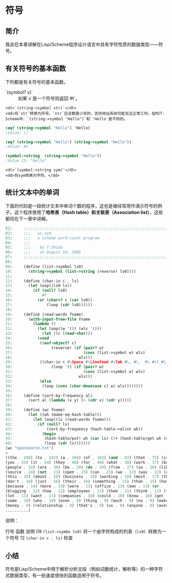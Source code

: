 # 符号

## 简介

我会在本章讲解在Lisp/Scheme程序设计语言中具有字符性质的数据类型——符号。

## 有关符号的基本函数

下列都是有关符号的基本函数。

<dl>
    <dt>`(symbol? x)`</dt>
    <dd>如果`x`是一个符号则返回`#t`。</dd>

    <dt>`(string->symbol str)`</dt>
    <dd>将`str`转换为符号。`str`应该都是小写的，否则地址系统可能无法正常工作。在MIT-Scheme中，`(string->symbol "Hello")`和`'Hello`是不同的。

```scheme
(eq? (string->symbol "Hello") 'Hello)
;Value: ()

(eq? (string->symbol "Hello") (string->symbol "Hello"))
;Value: #t

(symbol->string  (string->symbol "Hello"))
;Value 15: "Hello"
```
</dd>

    <dt>`(symbol->string sym)`</dt>
    <dd>将sym转换为字符。</dd>
</dl>

## 统计文本中的单词

下面的代码是一段统计文本中单词个数的程序，这也是被经常用作演示符号的例子。这个程序使用了**哈希表（Hash table）**和**关联表（Association list）**，这些都将在下一章中讲解。

```scheme
01:     ;;;;;;;;;;;;;;;;;;;;;;;;;;;;;;;;;;;;;;;;;;;;;;;;;;;;;;;;;;;;;;;;;;;;;;;;;;;;;;;
02:     ;;;   wc.scm
03:     ;;;   a scheme word-count program
04:     ;;;
05:     ;;;    by T.Shido
06:     ;;;    on August 19, 2005
07:     ;;;;;;;;;;;;;;;;;;;;;;;;;;;;;;;;;;;;;;;;;;;;;;;;;;;;;;;;;;;;;;;;;;;;;;;;;;;;;;;;
08:     
09:     (define (list->symbol ls0)
10:       (string->symbol (list->string (reverse! ls0))))
11:     
12:     (define (char-in c . ls)
13:       (let loop((ls0 ls))
14:         (if (null? ls0)
15:             #f
16:           (or (char=? c (car ls0))
17:               (loop (cdr ls0))))))
18:     
19:     (define (read-words fname)
20:       (with-input-from-file fname
21:         (lambda ()
22:           (let loop((w '()) (wls '()))
23:             (let ((c (read-char)))
24:     	  (cond
25:     	   ((eof-object? c)
26:                 (reverse! (if (pair? w)
27:                               (cons (list->symbol w) wls)
28:                             wls)))
29:     	   ((char-in c #\Space #\Linefeed #\Tab #\, #\.  #\ #\( #\) #\= #\? #\! #\; #\:)
30:                 (loop '() (if (pair? w)
31:                               (cons (list->symbol w) wls)
32:                             wls)))
33:     	   (else
34:     	    (loop (cons (char-downcase c) w) wls))))))))
35:     
36:     (define (sort-by-frequency al)
37:       (sort al (lambda (x y) (> (cdr x) (cdr y)))))
38:     
39:     (define (wc fname)
40:       (let ((wh (make-eq-hash-table)))
41:         (let loop((ls (read-words fname)))
42:           (if (null? ls)
43:               (sort-by-frequency (hash-table->alist wh))
44:             (begin
45:              (hash-table/put! wh (car ls) (1+ (hash-table/get wh (car ls) 0)))
46:              (loop (cdr ls)))))))
(wc "opensource.txt")
⇒
((the . 208) (to . 142) (a . 104) (of . 103) (and . 83) (that . 75) (is . 73) (in . 65) (i . 64)
(you . 55) (it . 54) (they . 48) (for . 46) (what . 38) (work . 37) (but . 35) (have . 32) (on . 32)
(people . 32) (are . 30) (be . 29) (do . 29) (from . 27) (so . 26) (like . 25) (as . 25) (by . 24)
(source . 24) (not . 23) (open . 23) (can . 23) (we . 22) (was . 22) (one . 22) (it's . 22) (an . 21)
(this . 20) (about . 20) (business . 18) (working . 18) (most . 17) (there . 17) (at . 17) (with . 16)
(don't . 16) (just . 16) (their . 16) (something . 15) (than . 15) (has . 15) (if . 15) (when . 14)
(because . 14) (more . 14) (were . 13) (office . 13) (own . 13) (or . 12) (online . 12) (now . 12)
(blogging . 12) (how . 12) (employees . 11) (them . 11) (think . 11) (time . 11) (company . 11)
(lot . 11) (want . 11) (companies . 10) (could . 10) (know . 10) (get . 10) (learn . 10) (better . 10)
(some . 10) (who . 10) (even . 9) (thing . 9) (much . 9) (no . 9) (make . 9) (up . 9) (being . 9)
(money . 9) (relationship . 9) (that's . 9) (us . 9) (anyone . 8) (average . 8) (bad . 8) (same . 8)
..........)
```

说明：

行号 函数 说明
09 `(list->symbo ls0)` 将一个由字符构成的列表（`ls0`）转换为一个符号
12 `(char-in c . ls)` 检查

## 小结

符号是Lisp/Scheme中用于解析分析文段（例如词数统计，解析等）的一种字符式数据类型，有一些速度很快的函数适用于符号。

